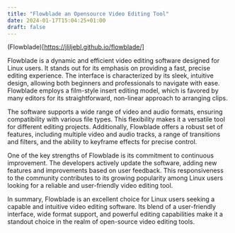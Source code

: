 ```yaml
---
title: "Flowblade an Opensource Video Editing Tool"
date: 2024-01-17T15:04:25+01:00
draft: false
---
```


(Flowblade)[https://jliljebl.github.io/flowblade/]


Flowblade is a dynamic and efficient video editing software designed for Linux users. It stands out for its emphasis on providing a fast, precise editing experience. The interface is characterized by its sleek, intuitive design, allowing both beginners and professionals to navigate with ease. Flowblade employs a film-style insert editing model, which is favored by many editors for its straightforward, non-linear approach to arranging clips.

The software supports a wide range of video and audio formats, ensuring compatibility with various file types. This flexibility makes it a versatile tool for different editing projects. Additionally, Flowblade offers a robust set of features, including multiple video and audio tracks, a range of transitions and filters, and the ability to keyframe effects for precise control.

One of the key strengths of Flowblade is its commitment to continuous improvement. The developers actively update the software, adding new features and improvements based on user feedback. This responsiveness to the community contributes to its growing popularity among Linux users looking for a reliable and user-friendly video editing tool.

In summary, Flowblade is an excellent choice for Linux users seeking a capable and intuitive video editing software. Its blend of a user-friendly interface, wide format support, and powerful editing capabilities make it a standout choice in the realm of open-source video editing tools.